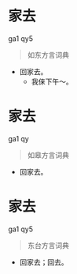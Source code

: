 # 家去
ga1 qy5
> 如东方言词典
- 回家去。
  - 我俫下午～。

# 家去
ga1 qy
> 如皋方言词典
- 回家去。

# 家去
ga1 qy5
> 东台方言词典
- 回家去；回去。

